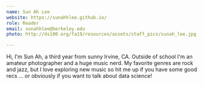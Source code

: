 ```yaml
---
name: Sun Ah Lee
website: https://sunahhlee.github.io/
role: Reader
email: sunahhlee@berkeley.edu
photo: http://ds100.org/fa19/resources/assets/staff_pics/sunah_lee.jpg

---
```


Hi, I'm Sun Ah, a third year from sunny Irvine, CA. Outside of school I'm an amateur photographer and a huge music nerd. My favorite genres are rock and jazz, but I love exploring new music so hit me up if you have some good recs ... or obviously if you want to talk about data science!